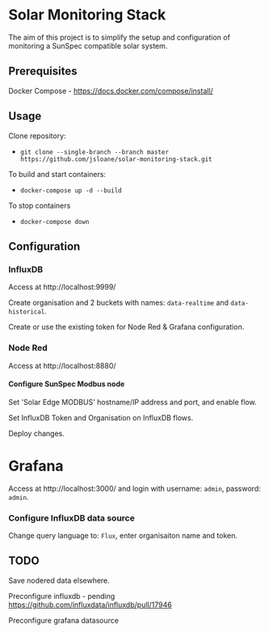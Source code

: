 # Solar Monitoring Stack

The aim of this project is to simplify the setup and configuration of monitoring a SunSpec compatible solar system.

## Prerequisites

Docker Compose - https://docs.docker.com/compose/install/

## Usage

Clone repository:
* `git clone --single-branch --branch master https://github.com/jsloane/solar-monitoring-stack.git`

To build and start containers:
* `docker-compose up -d --build`

To stop containers
* `docker-compose down`

## Configuration

### InfluxDB
Access at http://localhost:9999/

Create organisation and 2 buckets with names: `data-realtime` and `data-historical`.

Create or use the existing token for Node Red & Grafana configuration.

### Node Red
Access at http://localhost:8880/
#### Configure SunSpec Modbus node
Set 'Solar Edge MODBUS' hostname/IP address and port, and enable flow.

Set InfluxDB Token and Organisation on InfluxDB flows.

Deploy changes.

# Grafana
Access at http://localhost:3000/ and login with username: `admin`, password: `admin`.

### Configure InfluxDB data source
Change query language to: `Flux`, enter organisaiton name and token.

## TODO

Save nodered data elsewhere.

Preconfigure influxdb - pending https://github.com/influxdata/influxdb/pull/17946

Preconfigure grafana datasource

